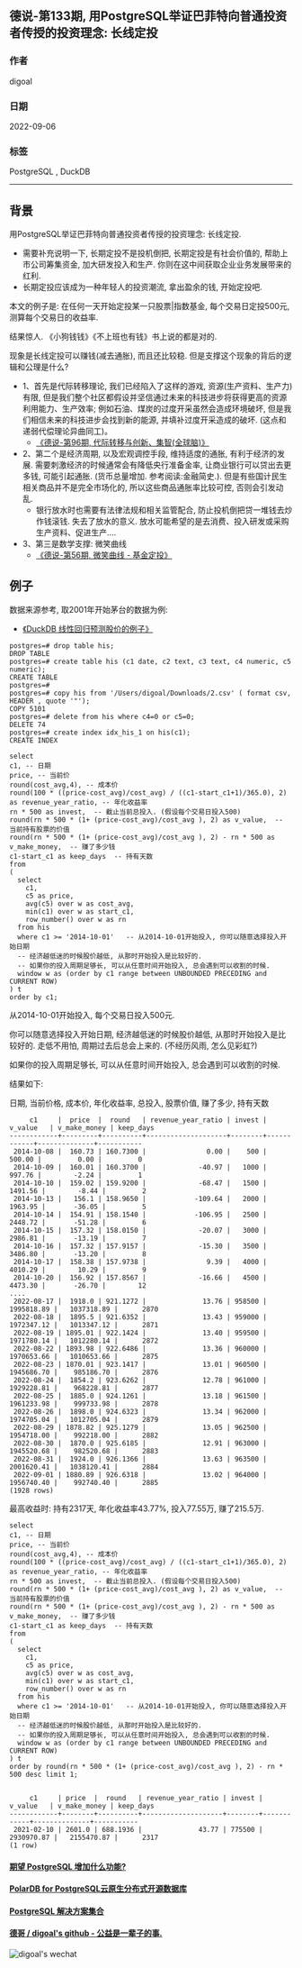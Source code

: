 ## 德说-第133期, 用PostgreSQL举证巴菲特向普通投资者传授的投资理念: 长线定投    
                        
### 作者                        
digoal                        
                        
### 日期                        
2022-09-06                        
                        
### 标签                        
PostgreSQL , DuckDB          
            
----                        
                        
## 背景      
用PostgreSQL举证巴菲特向普通投资者传授的投资理念: 长线定投.      
- 需要补充说明一下, 长期定投不是投机倒把, 长期定投是有社会价值的, 帮助上市公司筹集资金, 加大研发投入和生产. 你则在这中间获取企业业务发展带来的红利. 
- 长期定投应该成为一种年轻人的投资潮流, 拿出盈余的钱, 开始定投吧.      
    
本文的例子是: 在任何一天开始定投某一只股票|指数基金, 每个交易日定投500元, 测算每个交易日的收益率.    
    
结果惊人. 《小狗钱钱》《不上班也有钱》书上说的都是对的.      
  
现象是长线定投可以赚钱(减去通胀), 而且还比较稳. 但是支撑这个现象的背后的逻辑和公理是什么?  
- 1、首先是代际转移理论, 我们已经陷入了这样的游戏, 资源(生产资料、生产力)有限, 但是我们整个社区都假设并坚信通过未来的科技进步将获得更高的资源利用能力、生产效率; 例如石油、煤炭的过度开采虽然会造成环境破坏, 但是我们相信未来的科技进步会找到新的能源, 并填补过度开采造成的破坏. (这点和递弱代偿理论异曲同工)。 
    - [《德说-第96期, 代际转移与创新、集智(全球脑)》](../202205/20220514_03.md)  
- 2、第二个是经济周期, 以及宏观调控手段, 维持适度的通胀, 有利于经济的发展. 需要刺激经济的时候通常会有降低央行准备金率, 让商业银行可以贷出去更多钱, 可能引起通胀. (货币总量增加. 参考阅读:金融简史.). 但是有些国计民生相关商品并不是完全市场化的, 所以这些商品通胀率比较可控, 否则会引发动乱.   
    - 银行放水时也需要有法律法规和相关监管配合, 防止投机倒把贷一堆钱去炒作钱滚钱. 失去了放水的意义. 放水可能希望的是去消费、投入研发或采购生产资料、促进生产....  
- 3、第三是数学支撑: 微笑曲线
    - [《德说-第56期, 微笑曲线 - 基金定投》](../202110/20211029_02.md)  
  
   
## 例子
      
数据来源参考, 取2001年开始茅台的数据为例:     
- [《DuckDB 线性回归预测股价的例子》](../202209/20220902_01.md)      
    
```    
postgres=# drop table his;    
DROP TABLE    
postgres=# create table his (c1 date, c2 text, c3 text, c4 numeric, c5 numeric);      
CREATE TABLE    
postgres=#     
postgres=# copy his from '/Users/digoal/Downloads/2.csv' ( format csv, HEADER , quote '"');      
COPY 5101    
postgres=# delete from his where c4=0 or c5=0;    
DELETE 74    
postgres=# create index idx_his_1 on his(c1);    
CREATE INDEX    
```    
    
```    
select     
c1, -- 日期    
price, -- 当前价    
round(cost_avg,4), -- 成本价    
round(100 * ((price-cost_avg)/cost_avg) / ((c1-start_c1+1)/365.0), 2) as revenue_year_ratio, -- 年化收益率    
rn * 500 as invest,  -- 截止当前总投入. (假设每个交易日投入500)      
round(rn * 500 * (1+ (price-cost_avg)/cost_avg ), 2) as v_value,  -- 当前持有股票的价值     
round(rn * 500 * (1+ (price-cost_avg)/cost_avg ), 2) - rn * 500 as v_make_money,  -- 赚了多少钱     
c1-start_c1 as keep_days  -- 持有天数    
from     
(    
  select     
    c1,     
    c5 as price,     
    avg(c5) over w as cost_avg,     
    min(c1) over w as start_c1,    
    row_number() over w as rn    
  from his     
  where c1 >= '2014-10-01'   -- 从2014-10-01开始投入, 你可以随意选择投入开始日期     
  -- 经济越低迷的时候股价越低, 从那时开始投入是比较好的.     
  -- 如果你的投入周期足够长, 可以从任意时间开始投入, 总会遇到可以收割的时候.      
  window w as (order by c1 range between UNBOUNDED PRECEDING and CURRENT ROW)    
) t     
order by c1;     
```    
    
从2014-10-01开始投入, 每个交易日投入500元.     
    
你可以随意选择投入开始日期, 经济越低迷的时候股价越低, 从那时开始投入是比较好的. 走低不用怕, 周期过去后总会上来的. (不经历风雨, 怎么见彩虹?)    
    
如果你的投入周期足够长, 可以从任意时间开始投入, 总会遇到可以收割的时候.      
    
    
结果如下:      
    
日期, 当前价格, 成本价, 年化收益率, 总投入, 股票价值, 赚了多少, 持有天数      
    
```    
     c1     |  price  |  round   | revenue_year_ratio | invest |  v_value   | v_make_money | keep_days     
------------+---------+----------+--------------------+--------+------------+--------------+-----------    
 2014-10-08 |  160.73 | 160.7300 |               0.00 |    500 |     500.00 |         0.00 |         0    
 2014-10-09 |  160.01 | 160.3700 |             -40.97 |   1000 |     997.76 |        -2.24 |         1    
 2014-10-10 |  159.02 | 159.9200 |             -68.47 |   1500 |    1491.56 |        -8.44 |         2    
 2014-10-13 |   156.1 | 158.9650 |            -109.64 |   2000 |    1963.95 |       -36.05 |         5    
 2014-10-14 |  154.91 | 158.1540 |            -106.95 |   2500 |    2448.72 |       -51.28 |         6    
 2014-10-15 |  157.32 | 158.0150 |             -20.07 |   3000 |    2986.81 |       -13.19 |         7    
 2014-10-16 |  157.32 | 157.9157 |             -15.30 |   3500 |    3486.80 |       -13.20 |         8    
 2014-10-17 |  158.38 | 157.9738 |               9.39 |   4000 |    4010.29 |        10.29 |         9    
 2014-10-20 |  156.92 | 157.8567 |             -16.66 |   4500 |    4473.30 |       -26.70 |        12    
....    
 2022-08-17 |  1918.0 | 921.1272 |              13.76 | 958500 | 1995818.89 |   1037318.89 |      2870    
 2022-08-18 |  1895.5 | 921.6352 |              13.43 | 959000 | 1972347.12 |   1013347.12 |      2871    
 2022-08-19 | 1895.01 | 922.1424 |              13.40 | 959500 | 1971780.14 |   1012280.14 |      2872    
 2022-08-22 | 1893.98 | 922.6486 |              13.36 | 960000 | 1970653.66 |   1010653.66 |      2875    
 2022-08-23 | 1870.01 | 923.1417 |              13.01 | 960500 | 1945686.70 |    985186.70 |      2876    
 2022-08-24 |  1854.2 | 923.6262 |              12.78 | 961000 | 1929228.81 |    968228.81 |      2877    
 2022-08-25 |  1885.0 | 924.1261 |              13.18 | 961500 | 1961233.98 |    999733.98 |      2878    
 2022-08-26 |  1898.0 | 924.6323 |              13.34 | 962000 | 1974705.04 |   1012705.04 |      2879    
 2022-08-29 | 1878.82 | 925.1279 |              13.05 | 962500 | 1954718.00 |    992218.00 |      2882    
 2022-08-30 |  1870.0 | 925.6185 |              12.91 | 963000 | 1945520.68 |    982520.68 |      2883    
 2022-08-31 |  1924.0 | 926.1366 |              13.63 | 963500 | 2001620.41 |   1038120.41 |      2884    
 2022-09-01 | 1880.89 | 926.6318 |              13.02 | 964000 | 1956740.40 |    992740.40 |      2885    
(1928 rows)    
```    
    
    
最高收益时: 持有2317天, 年化收益率43.77%, 投入77.55万, 赚了215.5万.      
    
```    
select     
c1, -- 日期    
price, -- 当前价    
round(cost_avg,4), -- 成本价    
round(100 * ((price-cost_avg)/cost_avg) / ((c1-start_c1+1)/365.0), 2) as revenue_year_ratio, -- 年化收益率    
rn * 500 as invest,  -- 截止当前总投入. (假设每个交易日投入500)      
round(rn * 500 * (1+ (price-cost_avg)/cost_avg ), 2) as v_value,  -- 当前持有股票的价值     
round(rn * 500 * (1+ (price-cost_avg)/cost_avg ), 2) - rn * 500 as v_make_money,  -- 赚了多少钱     
c1-start_c1 as keep_days  -- 持有天数    
from     
(    
  select     
    c1,     
    c5 as price,     
    avg(c5) over w as cost_avg,     
    min(c1) over w as start_c1,    
    row_number() over w as rn    
  from his     
  where c1 >= '2014-10-01'   -- 从2014-10-01开始投入, 你可以随意选择投入开始日期     
  -- 经济越低迷的时候股价越低, 从那时开始投入是比较好的.     
  -- 如果你的投入周期足够长, 可以从任意时间开始投入, 总会遇到可以收割的时候.      
  window w as (order by c1 range between UNBOUNDED PRECEDING and CURRENT ROW)    
) t     
order by round(rn * 500 * (1+ (price-cost_avg)/cost_avg ), 2) - rn * 500 desc limit 1;     
    
    
     c1     | price  |  round   | revenue_year_ratio | invest |  v_value   | v_make_money | keep_days     
------------+--------+----------+--------------------+--------+------------+--------------+-----------    
 2021-02-10 | 2601.0 | 688.1936 |              43.77 | 775500 | 2930970.87 |   2155470.87 |      2317    
(1 row)    
```    
    
  
#### [期望 PostgreSQL 增加什么功能?](https://github.com/digoal/blog/issues/76 "269ac3d1c492e938c0191101c7238216")
  
  
#### [PolarDB for PostgreSQL云原生分布式开源数据库](https://github.com/ApsaraDB/PolarDB-for-PostgreSQL "57258f76c37864c6e6d23383d05714ea")
  
  
#### [PostgreSQL 解决方案集合](https://yq.aliyun.com/topic/118 "40cff096e9ed7122c512b35d8561d9c8")
  
  
#### [德哥 / digoal's github - 公益是一辈子的事.](https://github.com/digoal/blog/blob/master/README.md "22709685feb7cab07d30f30387f0a9ae")
  
  
![digoal's wechat](../pic/digoal_weixin.jpg "f7ad92eeba24523fd47a6e1a0e691b59")
  

